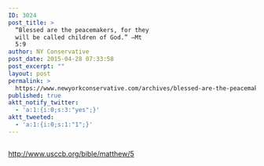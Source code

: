 ```yaml
---
ID: 3024
post_title: >
  “Blessed are the peacemakers, for they
  will be called children of God.” –Mt
  5:9
author: NY Conservative
post_date: 2015-04-28 07:33:58
post_excerpt: ""
layout: post
permalink: >
  https://www.newyorkconservative.com/archives/blessed-are-the-peacemakers-for-they-will-be-called-children-of-god-mt-59/
published: true
aktt_notify_twitter:
  - 'a:1:{i:0;s:3:"yes";}'
aktt_tweeted:
  - 'a:1:{i:0;s:1:"1";}'
---
```

<p><img src="http://www.newyorkconservative.com/wp-content/uploads/2015/04/042815_1133_Blessedaret1.png" alt="" />
	</p><p><a href="http://www.usccb.org/bible/matthew/5">http://www.usccb.org/bible/matthew/5</a>
	</p>